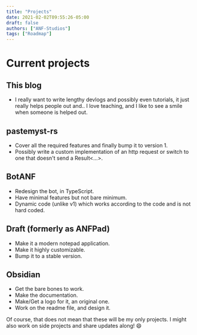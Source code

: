 ```yaml
---
title: "Projects"
date: 2021-02-02T09:55:26-05:00
draft: false
authors: ["ANF-Studios"]
tags: ["Roadmap"]
---
```


# Current projects

## This blog
- I really want to write lengthy devlogs and possibly even tutorials, it just really helps people out and.. I love teaching, and I like to see a smile when someone is helped out.

## pastemyst-rs
- Cover all the required features and finally bump it to version 1.
- Possibly write a custom implementation of an http request or switch to one that doesn't send a Result<...>.

## BotANF
- Redesign the bot, in TypeScript.
- Have minimal features but not bare minimum.
- Dynamic code (unlike v1) which works according to the code and is not hard coded.

## Draft (formerly as ANFPad)
- Make it a modern notepad application.
- Make it highly customizable.
- Bump it to a stable version.

## Obsidian
- Get the bare bones to work.
- Make the documentation.
- Make/Get a logo for it, an original one.
- Work on the readme file, and design it.

Of course, that does not mean that these will be my only projects. I might also work on side projects and share updates along! :smile:
